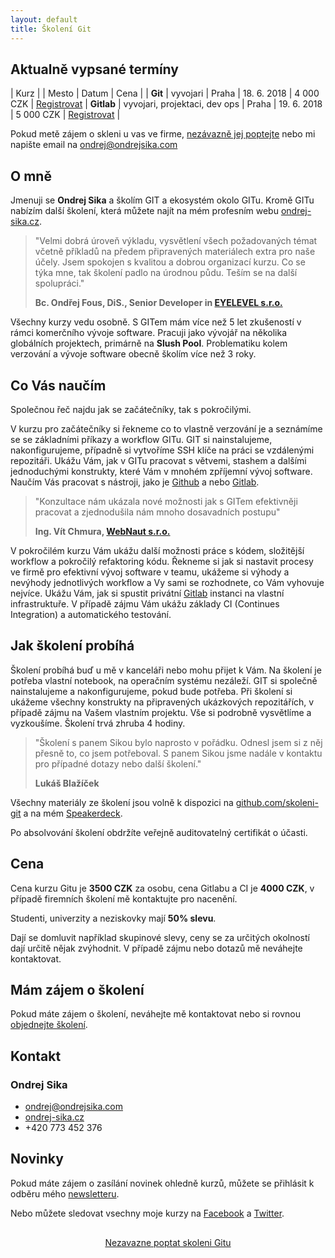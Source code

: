 ```yaml
---
layout: default
title: Školení Git
---
```


## Aktualně vypsané termíny

<style>
td {padding-bottom: 5px;}
</style>

| Kurz | | Mesto | Datum | Cena | |
__Git__ | vyvojari | Praha | 18. 6. 2018 | 4 000 CZK | <a href="https://ondrej-sika.cz/blog/2018/skoleni-gitu-18-6-2018/?x_sika_source=skoleni-git.cz&utm_source=skoleni-git.cz" class="btn btn-success">Registrovat</a> |
__Gitlab__ | vyvojari, projektaci, dev ops | Praha | 19. 6. 2018 | 5 000 CZK | <a href="https://ondrej-sika.cz/skoleni/gitlab/registrace/?x_sika_source=skoleni-git.cz&utm_source=skoleni-git.cz" class="btn btn-success">Registrovat</a> |

Pokud metě zájem o skleni u vas ve firme, <a href="https://ondrej-sika.cz/skoleni/git/poptavka/?x_sika_source=skoleni-git.cz&utm_source=skoleni-git.cz" class="btn btn-large btn-success">nezávazně jej poptejte</a> nebo mi napište email na <ondrej@ondrejsika.com>

<!--
- [__Workshop Gitu pro začátečníky__, 21. 6. 2017](https://sedu.cz/terminy/2017-06-21-workshop-gitu-pro-zacatecniky.html)
-->


## O mně

Jmenuji se __Ondrej Sika__ a školím GIT a ekosystém okolo GITu. Kromě GITu nabízím další školení, která můžete najít na mém profesním webu [ondrej-sika.cz](https://ondrej-sika.cz?x_sika_source=skoleni-git.cz&utm_source=skoleni-git.cz).

> "Velmi dobrá úroveň výkladu, vysvětlení všech požadovaných témat včetně příkladů na předem připravených materiálech extra pro naše účely. Jsem spokojen s kvalitou a dobrou organizací kurzu. Co se týka mne, tak školení padlo na úrodnou půdu. Teším se na další spolupráci."
>
> __Bc. Ondřej Fous, DiS., Senior Developer in [EYELEVEL s.r.o.](http://eyelevel.com)__

Všechny kurzy vedu osobně. S GITem mám více než 5 let zkušeností v rámci komerčního vývoje software. Pracuji jako vývojář na několika globálních projektech, primárně na __Slush Pool__. Problematiku kolem verzování a vývoje software obecně školím více než 3 roky.


## Co Vás naučím

Společnou řeč najdu jak se začátečníky, tak s pokročilými.

V kurzu pro začátečníky si řekneme co to vlastně verzování je a seznámíme se se základními příkazy a workflow GITu. GIT si nainstalujeme, nakonfigurujeme, případně si vytvoříme SSH klíče na práci se vzdálenými repozitáři. Ukážu Vám, jak v GITu pracovat s větvemi, stashem a dalšími jednoduchými konstrukty, které Vám v mnohém zpříjemní vývoj software. Naučím Vás pracovat s nástroji, jako je [Github](https://github.com) a nebo [Gitlab](https://gitlab.com).

> "Konzultace nám ukázala nové možnosti jak s GITem efektivněji pracovat a zjednodušila nám mnoho dosavadních postupu"
>
> __Ing. Vít Chmura, [WebNaut s.r.o.](http://webnaut.cz)__

V pokročilém kurzu Vám ukážu další možnosti práce s kódem, složitější workflow a pokročilý refaktoring kódu. Řekneme si jak si nastavit procesy ve firmě pro efektivní vývoj software v teamu, ukážeme si výhody a nevýhody jednotlivých workflow a Vy sami se rozhodnete, co Vám vyhovuje nejvíce. Ukážu Vám, jak si spustit privátní [Gitlab](https://gitlab.com) instanci na vlastní infrastruktuře. V případě zájmu Vám ukážu základy CI (Continues Integration) a automatického testování.


## Jak školení probíhá

Školení probíhá buď u mě v kanceláři nebo mohu přijet k Vám. Na školení je potřeba vlastní notebook, na operačním systému nezáleží. GIT si společně nainstalujeme a nakonfigurujeme, pokud bude potřeba. Při školení si ukážeme všechny konstrukty na připravených ukázkových repozitářích, v případě zájmu na Vašem vlastním projektu. Vše si podrobně vysvětlíme a vyzkoušíme. Školení trvá zhruba 4 hodiny.

> "Školení s panem Sikou bylo naprosto v pořádku. Odnesl jsem si z něj přesně to, co jsem potřeboval. S panem Sikou jsme nadále v kontaktu pro případné dotazy nebo další školení."
>
> __Lukáš Blažíček__

Všechny materiály ze školení jsou volně k dispozici na [github.com/skoleni-git](https://github.com/skoleni-git) a na mém [Speakerdeck](https://speakerdeck.com/ondrejsika).

Po absolvování školení obdržíte veřejně auditovatelný certifikát o účasti.


## Cena

Cena kurzu Gitu je __3500 CZK__ za osobu, cena Gitlabu a CI je __4000 CZK__, v případě firemních školení mě kontaktujte pro nacenění.

Studenti, univerzity a neziskovky mají __50% slevu__.

Dají se domluvit například skupinové slevy, ceny se za určitých okolností dají určitě nějak zvýhodnit. V případě zájmu nebo dotazů mě neváhejte kontaktovat.


## Mám zájem o školení

Pokud máte zájem o školení, neváhejte mě kontaktovat nebo si rovnou [objednejte školení](/registrace.html).


## Kontakt

### Ondrej Sika

- <ondrej@ondrejsika.com>
- [ondrej-sika.cz](https://ondrej-sika.cz/?x_sika_source=skoleni-git.cz&utm_source=skoleni-git.cz)
- +420 773 452 376


## Novinky

Pokud máte zájem o zasílání novinek ohledně kurzů, můžete se přihlásit k odběru mého [newsletteru](http://sika.link/newsletter).

Nebo můžete sledovat vsechny moje kurzy na [Facebook](https://facebook.com/skoleniio) a [Twitter](https://twitter.com/skoleniio).


<center style="margin: 30px 0 40px"><a href="https://ondrej-sika.cz/skoleni/git/poptavka/?x_sika_source=skoleni-git.cz&utm_source=skoleni-git.cz" class="btn btn-lg btn-success">Nezavazne poptat skoleni Gitu</a></center>

